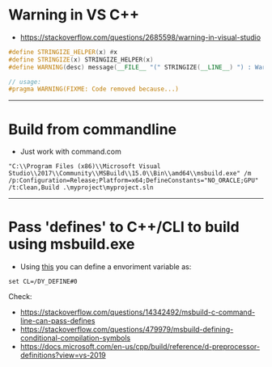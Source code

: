 
# Warning in VS C++
- https://stackoverflow.com/questions/2685598/warning-in-visual-studio
```c++
#define STRINGIZE_HELPER(x) #x
#define STRINGIZE(x) STRINGIZE_HELPER(x)
#define WARNING(desc) message(__FILE__ "(" STRINGIZE(__LINE__) ") : Warning: " #desc)

// usage:
#pragma WARNING(FIXME: Code removed because...)
```

***


# Build from commandline
- Just work with command.com

```
"C:\\Program Files (x86)\\Microsoft Visual Studio\\2017\\Community\\MSBuild\\15.0\\Bin\\amd64\\msbuild.exe" /m /p:Configuration=Release;Platform=x64;DefineConstants="NO_ORACLE;GPU" /t:Clean,Build .\myproject\myproject.sln
```

***

# Pass 'defines' to C++/CLI to build using msbuild.exe
- Using [this](https://docs.microsoft.com/en-us/cpp/build/reference/d-preprocessor-definitions?view=vs-2019) you can define a envoriment variable as:
```
set CL=/DY_DEFINE#0
```

Check:
- https://stackoverflow.com/questions/14342492/msbuild-c-command-line-can-pass-defines
- https://stackoverflow.com/questions/479979/msbuild-defining-conditional-compilation-symbols
- https://docs.microsoft.com/en-us/cpp/build/reference/d-preprocessor-definitions?view=vs-2019

